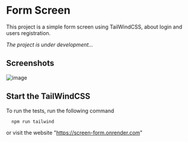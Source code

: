 # Form Screen

This project is a simple form screen using TailWindCSS, about login and users registration.

_The project is under development..._

## Screenshots

![image](https://user-images.githubusercontent.com/76262867/235811873-863de693-d905-4f6d-9ba8-c979f68c76d9.png)


## Start the TailWindCSS

To run the tests, run the following command

```bash
  npm run tailwind
```

or visit the website
"https://screen-form.onrender.com"

